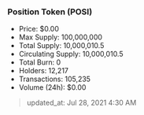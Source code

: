 
  ### Position Token (POSI)
  - Price: $0.00
  - Max Supply: 100,000,000
  - Total Supply: 10,000,010.5
  - Circulating Supply: 10,000,010.5
  - Total Burn: 0
  - Holders: 12,217
  - Transactions: 105,235
  - Volume (24h): $0.00

  > updated_at: Jul 28, 2021 4:30 AM
